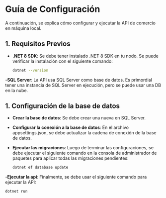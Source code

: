 # Guía de Configuración

A continuación, se explica cómo configurar y ejecutar la API de comercio en máquina local.

## 1. Requisitos Previos

- **.NET 8 SDK**: Se debe tener instalado .NET 8 SDK en tu nodo. Se puede verificar la instalación con el siguiente comando:

  ```bash
  dotnet --version

-**SQL Server**: La API usa SQL Server como base de datos. Es primordial tener una instancia de SQL Server en ejecución, pero se puede usar una DB en la nube.

 
## 1. Configuración de la base de datos

- **Crear la base de datos**: Se debe crear una nueva en SQL Server.
- **Configurar la conexión a la base de datos**: En el archivo appsettings.json, se debe actualizar la cadena de conexión de la base de datos.
- **Ejecutar las migraciones**: Luego de terminar las configuraciones, se debe ejecutar el siguiente comando en la consola de administrador de paquetes para aplicar todas las migraciones pendientes:

  ```bash
  dotnet ef database update

-**Ejecutar la api**:  Finalmente, se debe usar el siguiente comando para ejecutar la API:

  ```bash
  dotnet run
